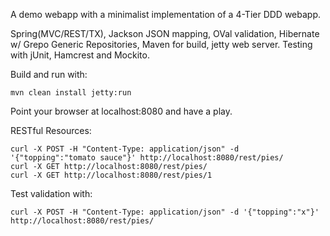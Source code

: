 A demo webapp with a minimalist implementation of a 4-Tier DDD webapp.

Spring(MVC/REST/TX), Jackson JSON mapping, OVal validation, Hibernate w/ Grepo Generic Repositories, Maven for build, jetty web server. Testing with jUnit, Hamcrest and Mockito.


Build and run with:

```mvn clean install jetty:run```

Point your browser at localhost:8080 and have a play.

RESTful Resources:

```
curl -X POST -H "Content-Type: application/json" -d '{"topping":"tomato sauce"}' http://localhost:8080/rest/pies/
curl -X GET http://localhost:8080/rest/pies/
curl -X GET http://localhost:8080/rest/pies/1
```

Test validation with:
```
curl -X POST -H "Content-Type: application/json" -d '{"topping":"x"}' http://localhost:8080/rest/pies/
```
